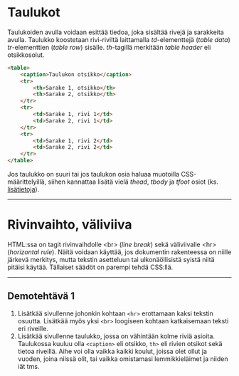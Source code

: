 # Taulukot

Taulukoiden avulla voidaan esittää tiedoa, joka sisältää rivejä ja sarakkeita avulla. Taulukko koostetaan rivi-riviltä laittamalla *td*-elementtejä (*table data*) *tr*-elementtien (*table row*) sisälle. *th*-tagillä merkitään *table header* eli otsikkosolut.

```html
<table>
    <caption>Taulukon otsikko</caption>
    <tr>
        <th>Sarake 1, otsikko</th>
        <th>Sarake 2, otsikko</th>
    </tr>
    <tr>
        <td>Sarake 1, rivi 1</td>
        <td>Sarake 2, rivi 1</td>
    </tr>
    <tr>
        <td>Sarake 1, rivi 2</td>
        <td>Sarake 2, rivi 2</td>
    </tr>
</table>
```

Jos taulukko on suuri tai jos taulukon osia haluaa muotoilla CSS-määrittelyillä, siihen kannattaa lisätä vielä *thead*, *tbody* ja *tfoot* osiot (ks. [lisätietoja](https://www.w3schools.com/tags/tag_thead.asp)).

---

# Rivinvaihto, väliviiva

HTML:ssa on tagit rivinvaihdolle \<br> (*line break*) sekä väliviivalle \<hr> (*horizontal rule*). Näitä voidaan käyttää, jos dokumentin rakenteessa on niille järkevä merkitys, mutta tekstin asetteluun tai ulkonäöllisistä syistä niitä pitäisi käytää. Tällaiset säädöt on parempi tehdä CSS:llä.

---

## Demotehtävä 1

1. Lisätkää sivullenne johonkin kohtaan ``<hr>`` erottamaan kaksi tekstin osuutta. Lisätkää myös yksi ``<br>`` loogiseen kohtaan katkaisemaan teksti eri riveille.
2. Lisätkää sivullenne taulukko, jossa on vähintään kolme riviä asioita. Taulukossa kuuluu olla ``<caption>`` eli otsikko, ``th>`` eli rivien otsikot sekä tietoa riveillä. Aihe voi olla vaikka kaikki koulut, joissa olet ollut ja vuoden, joina niissä olit, tai vaikka omistamasi lemmikkieläimet ja niiden iät tms.
